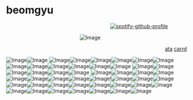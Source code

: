 # beomgyu

&nbsp;&nbsp;&nbsp;&nbsp;&nbsp;&nbsp;&nbsp;&nbsp;&nbsp;&nbsp;&nbsp;&nbsp;&nbsp;&nbsp;&nbsp;&nbsp;&nbsp;&nbsp;&nbsp;&nbsp;&nbsp;&nbsp;&nbsp;&nbsp;&nbsp;&nbsp;&nbsp;&nbsp;&nbsp;&nbsp;&nbsp;&nbsp;&nbsp;&nbsp;&nbsp;&nbsp;&nbsp;&nbsp;&nbsp;&nbsp;&nbsp;&nbsp;&nbsp;&nbsp;&nbsp;&nbsp;&nbsp;&nbsp;&nbsp;&nbsp;&nbsp;&nbsp;&nbsp;&nbsp;&nbsp;&nbsp;&nbsp;&nbsp;&nbsp;&nbsp;&nbsp;&nbsp;&nbsp;&nbsp;&nbsp;&nbsp;&nbsp;&nbsp;&nbsp;&nbsp;&nbsp;&nbsp;[![spotify-github-profile](https://spotify-github-profile.kittinanx.com/api/view?uid=mywa8gtrgptcgb8kb752c7v4h&cover_image=true&theme=novatorem&show_offline=false&background_color=f5f5f5&interchange=false&bar_color=894848&bar_color_cover=false)](https://github.com/kittinan/spotify-github-profile)

&nbsp;&nbsp;&nbsp;&nbsp;&nbsp;&nbsp;&nbsp;&nbsp;&nbsp;&nbsp;&nbsp;&nbsp;&nbsp;&nbsp;&nbsp;&nbsp;&nbsp;&nbsp;&nbsp;&nbsp;&nbsp;&nbsp;&nbsp;&nbsp;&nbsp;&nbsp;&nbsp;&nbsp;&nbsp;&nbsp;&nbsp;&nbsp;&nbsp;&nbsp;&nbsp;&nbsp;&nbsp;&nbsp;&nbsp;&nbsp;&nbsp;&nbsp;&nbsp;&nbsp;&nbsp;&nbsp;&nbsp;&nbsp;&nbsp;&nbsp;&nbsp;![Image](https://github.com/user-attachments/assets/e2d6af20-9df7-41b0-b6fd-effba04abe7e)

&nbsp;&nbsp;&nbsp;&nbsp;&nbsp;&nbsp;&nbsp;&nbsp;&nbsp;&nbsp;&nbsp;&nbsp;&nbsp;&nbsp;&nbsp;&nbsp;&nbsp;&nbsp;&nbsp;&nbsp;&nbsp;&nbsp;&nbsp;&nbsp;&nbsp;&nbsp;&nbsp;&nbsp;&nbsp;&nbsp;&nbsp;&nbsp;&nbsp;&nbsp;&nbsp;&nbsp;&nbsp;&nbsp;&nbsp;&nbsp;&nbsp;&nbsp;&nbsp;&nbsp;&nbsp;&nbsp;&nbsp;&nbsp;&nbsp;&nbsp;&nbsp;&nbsp;&nbsp;&nbsp;&nbsp;&nbsp;&nbsp;&nbsp;&nbsp;&nbsp;&nbsp;&nbsp;&nbsp;&nbsp;&nbsp;&nbsp;&nbsp;&nbsp;&nbsp;&nbsp;&nbsp;&nbsp;&nbsp;&nbsp;&nbsp;&nbsp;&nbsp;&nbsp;&nbsp;&nbsp;&nbsp;&nbsp;&nbsp;&nbsp;&nbsp;&nbsp;&nbsp;&nbsp;&nbsp;&nbsp;&nbsp;&nbsp;&nbsp;&nbsp;&nbsp;&nbsp;&nbsp;&nbsp;&nbsp;&nbsp;&nbsp;&nbsp;&nbsp;&nbsp;&nbsp;&nbsp;&nbsp;&nbsp;&nbsp;&nbsp;[ata](https://seokryu.atabook.org/) [carrd](https://gyukawas.carrd.co/)



![Image](https://github.com/user-attachments/assets/700a3f50-fe37-419c-b033-22186f829652)![Image](https://github.com/user-attachments/assets/04b02f81-5621-48db-b7d2-60296f7ad123) 
![Image](https://github.com/user-attachments/assets/f40fd71f-1b00-4bfd-bee4-9add30cbf326)![Image](https://github.com/user-attachments/assets/2ddb6fce-82df-4021-b6ca-de050ef54e04)![Image](https://github.com/user-attachments/assets/31143ce5-3e57-46a8-8278-bfbd8144f4c6)![Image](https://github.com/user-attachments/assets/96be78e6-75ab-468c-9f87-fa421218364e)![Image](https://github.com/user-attachments/assets/e6ad2b53-62c9-426c-bbfb-12f0e2cf9355)![Image](https://github.com/user-attachments/assets/fd90c6cf-c2f0-4650-b6c8-569810198f7a)
![Image](https://github.com/user-attachments/assets/374235dc-72f7-41b5-afc9-9f5ee6b2b573)![Image](https://github.com/user-attachments/assets/f1ef6806-6d0f-4c14-ae2d-b61d8cbfe0fb)![Image](https://github.com/user-attachments/assets/b1f0cf02-e7f5-4b92-a33d-514f3c75be75)![Image](https://github.com/user-attachments/assets/c703fbfa-bec1-48b6-80ca-e14628c41a0b)![Image](https://github.com/user-attachments/assets/a66e39f5-1aab-4d30-8047-d08c5d9c9e76)![Image](https://github.com/user-attachments/assets/dadb6601-7823-4e02-8ba1-64b465a2f5a0)
![Image](https://github.com/user-attachments/assets/02e3e30d-f9bb-44e6-b661-4b4ee17aca3c)![Image](https://github.com/user-attachments/assets/b925273b-4a11-4699-bed1-d0e497743e81)![Image](https://github.com/user-attachments/assets/88f00433-3224-42d0-93b2-786bda8a3782)![Image](https://github.com/user-attachments/assets/99923240-e3ba-452c-b229-30b0a880fa8f)![Image](https://github.com/user-attachments/assets/e4a12a11-7458-4ec9-8511-9cd2f5631b71)![Image](https://github.com/user-attachments/assets/d6c5d41d-149e-43bf-b3c6-bfe1c1ca3ad8)
![Image](https://github.com/user-attachments/assets/d56c5198-4e4b-4eb2-919e-67a6a130a52e)![Image](https://github.com/user-attachments/assets/b65ff332-5400-4bda-a429-b7ab12593996)![Image](https://github.com/user-attachments/assets/140ec051-afe7-401a-a8a3-6e89f07917e5)![Image](https://github.com/user-attachments/assets/e494f4ba-65e5-4d2f-a451-e7619a8bbb82)![Image](https://github.com/user-attachments/assets/3e31b19c-d81c-4e89-b61e-269436efc3eb)![Image](https://github.com/user-attachments/assets/3096af79-7413-4814-a2e7-08049c33f473)![Image](https://github.com/user-attachments/assets/d7c3e665-4380-457a-8837-e2139f24903d)![Image](https://github.com/user-attachments/assets/38d47edd-ca4a-4382-89bd-6161b7759d7d)![Image](https://github.com/user-attachments/assets/eda56e9b-0f83-4fc4-990e-ab6d81d29109)!![Image](https://github.com/user-attachments/assets/9c21eb0a-2c08-4503-817b-dc492041c945)![Image](https://github.com/user-attachments/assets/471a710f-e37f-4caa-b7b1-b5476f66585e)![Image](https://github.com/user-attachments/assets/7141e82e-dca4-4ecc-b836-601a89eafa0d)
![Image](https://github.com/user-attachments/assets/4e3cdee3-bc61-4753-a475-ea1ba02e35c3)![Image](https://github.com/user-attachments/assets/dbdf6616-28ad-466e-813f-56cff4774bfa)![Image](https://github.com/user-attachments/assets/837b1b84-f711-4ee4-b0de-0549201a3518)![Image](https://github.com/user-attachments/assets/2a155693-1bd4-4d8f-9194-98a3d31e2536)![Image](https://github.com/user-attachments/assets/c0c61fb8-9e7e-41a7-834d-1dbf7745684c)![Image](https://github.com/user-attachments/assets/d4181d94-a350-4465-8081-a061f2858ea0)![Image](https://github.com/user-attachments/assets/497719ff-5514-45ea-aea4-d765a30fc8d8)![Image](https://github.com/user-attachments/assets/e8f77874-b0c2-4c38-8a2e-7d495245b59d)![Image](https://github.com/user-attachments/assets/95d78a68-e830-45db-88bb-03fd130353f6)![Image](https://github.com/user-attachments/assets/a8992fce-616f-49f9-80a5-e77851982c27)![Image](https://github.com/user-attachments/assets/99739b8c-e568-43f8-af55-7c2482a18ee6)![Image](https://github.com/user-attachments/assets/99739b8c-e568-43f8-af55-7c2482a18ee6)![Image](https://github.com/user-attachments/assets/99739b8c-e568-43f8-af55-7c2482a18ee6)![Image](https://github.com/user-attachments/assets/99739b8c-e568-43f8-af55-7c2482a18ee6)![Image](https://github.com/user-attachments/assets/99739b8c-e568-43f8-af55-7c2482a18ee6)



